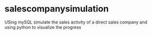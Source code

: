 # salescompanysimulation
USing mySQL simulate the sales activity of a direct sales company and using python to visualize the progress 
